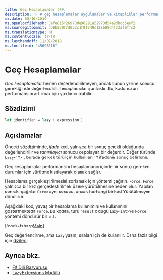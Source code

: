 ```yaml
---
title: Geç Hesaplamalar (F#)
description: 'F # geç hesaplamalar uygulamalar ve kitaplıklar performansını nasıl artırabileceğinizi öğrenin.'
ms.date: 05/16/2016
ms.openlocfilehash: 8afe815f26978de96291a52973d54a9dbcc5eaf2
ms.sourcegitcommit: db8b83057d052c1f9f249d128b08d4423af0f7c2
ms.translationtype: MT
ms.contentlocale: tr-TR
ms.lasthandoff: 11/02/2018
ms.locfileid: "45698216"
---
```

# <a name="lazy-computations"></a>Geç Hesaplamalar

*Geç hesaplamalar* hemen değerlendirilmeyen, ancak bunun yerine sonucu gerektiğinde değerlendirilir hesaplamalar şunlardır. Bu, kodunuzun performansını artırmak için yardımcı olabilir.

## <a name="syntax"></a>Sözdizimi

```fsharp
let identifier = lazy ( expression )
```

## <a name="remarks"></a>Açıklamalar

Önceki sözdiziminde, *ifade* kod, yalnızca bir sonuç gerekli olduğunda değerlendirilir ve *tanımlayıcı* sonucu depolayan bir değerdir. Değer türünde [ `Lazy<'T>` ](https://msdn.microsoft.com/library/b29d0af5-6efb-4a55-a278-2662a4ecc489), burada gerçek türü için kullanılan `'T` ifadenin sonuç belirlenir.

Geç hesaplamalar performansını hesaplamanın içinde bir sonuç gereken durumlar için yürütme kısıtlayarak olanak sağlar.

Hesaplama gerçekleştirilmesini zorlamak için yöntemi çağırın. `Force`. `Force` yalnızca bir kez gerçekleştirilmek üzere yürütülmesine neden olur. Yapılan sonraki çağrılar `Force` aynı sonucu, ancak herhangi bir kod Yürütülmeyen döndürür.

Aşağıdaki kod, yavaş bir hesaplama kullanımını ve kullanımını göstermektedir `Force`. Bu kodda, türü `result` olduğu `Lazy<int>`ve `Force` yöntemi döndürür bir `int`.

[!code-fsharp[Main](../../../samples/snippets/fsharp/lang-ref-2/snippet73011.fs)]

Geç değerlendirme, ama `Lazy` yazın, sıraları için de kullanılır. Daha fazla bilgi için [dizileri](sequences.md).

## <a name="see-also"></a>Ayrıca bkz.

- [F# Dili Başvurusu](index.md)
- [LazyExtensions Modülü](https://msdn.microsoft.com/library/86671f40-84a0-402a-867d-ae596218d948)
